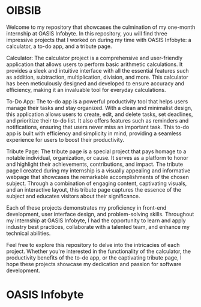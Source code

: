 # OIBSIB
Welcome to my repository that showcases the culmination of my one-month internship at OASIS Infobyte. In this repository, you will find three impressive projects that I worked on during my time with OASIS Infobyte: a calculator, a to-do app, and a tribute page.

Calculator:
The calculator project is a comprehensive and user-friendly application that allows users to perform basic arithmetic calculations. It provides a sleek and intuitive interface with all the essential features such as addition, subtraction, multiplication, division, and more. This calculator has been meticulously designed and developed to ensure accuracy and efficiency, making it an invaluable tool for everyday calculations.

To-Do App:
The to-do app is a powerful productivity tool that helps users manage their tasks and stay organized. With a clean and minimalist design, this application allows users to create, edit, and delete tasks, set deadlines, and prioritize their to-do list. It also offers features such as reminders and notifications, ensuring that users never miss an important task. This to-do app is built with efficiency and simplicity in mind, providing a seamless experience for users to boost their productivity.

Tribute Page:
The tribute page is a special project that pays homage to a notable individual, organization, or cause. It serves as a platform to honor and highlight their achievements, contributions, and impact. The tribute page I created during my internship is a visually appealing and informative webpage that showcases the remarkable accomplishments of the chosen subject. Through a combination of engaging content, captivating visuals, and an interactive layout, this tribute page captures the essence of the subject and educates visitors about their significance.

Each of these projects demonstrates my proficiency in front-end development, user interface design, and problem-solving skills. Throughout my internship at OASIS Infobyte, I had the opportunity to learn and apply industry best practices, collaborate with a talented team, and enhance my technical abilities.

Feel free to explore this repository to delve into the intricacies of each project. Whether you're interested in the functionality of the calculator, the productivity benefits of the to-do app, or the captivating tribute page, I hope these projects showcase my dedication and passion for software development.

# OASIS Infobyte
